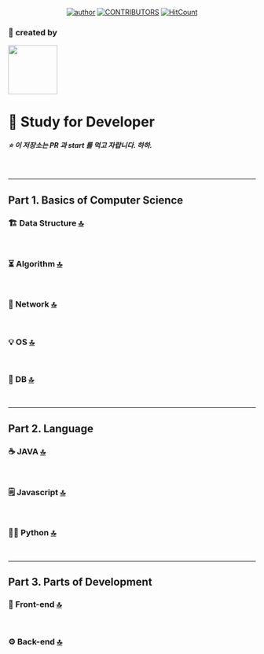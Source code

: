 ﻿<a id="top"></a>

<div align=center>

[![author](https://img.shields.io/badge/author-marco0332-ff69b4.svg?style=flat-square)](https://marco0332.github.io)
[![CONTRIBUTORS](https://img.shields.io/badge/contributors-1-green.svg?style=flat-square)](https://github.com/marco0332/Study_for_Developer/graphs/contributors)
[![HitCount](http://hits.dwyl.io/marco0332/Study_for_Developer.svg)](http://hits.dwyl.io/marco0332/Study_for_Developer)

</div>

### :two_men_holding_hands: **created by**
<a href="https://github.com/marco0332"><img src="https://avatars2.githubusercontent.com/u/27988544?s=460&v=4" width="100" height="100" /></a>

:book: Study for Developer
===

##### :star: 이 저장소는 PR 과 start 를 먹고 자랍니다. 하하.

<br/>

---

## Part 1. Basics of Computer Science
### ​:building_construction:​ Data Structure [:top:](#top)

<br/>

### ​:hourglass_flowing_sand:​ Algorithm [:top:](#top)

<br/>

### :postbox: Network [:top:](#top)

<br/>

### :bulb: OS [:top:](#top)

<br/>

### :floppy_disk: DB [:top:](#top)

<br/>

---

## Part 2. Language
### :coffee: JAVA [:top:](#top)

<br/>

### ​:spiral_notepad:​ Javascript [:top:](#top)

<br/>

### ​:man_juggling:​ Python [:top:](#top)

<br/>

---

## Part 3. Parts of Development
### :gem: Front-end [:top:](#top)

<br/>

### :gear: Back-end [:top:](#top)

<br/>
